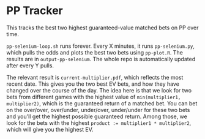 # PP Tracker

This tracks the best two highest guaranteed-value matched bets on PP over time. 

`pp-selenium-loop.sh` runs forever. Every X minutes, it runs `pp-selenium.py`, which pulls the odds and plots the best two bets using `pp-plot.R`. The results are in `output-pp-selenium`. The whole repo is automatically updated after every Y pulls.

The relevant result is `current-multiplier.pdf`, which reflects the most recent date. This gives you the two best EV bets, and how they have changed over the course of the day. The idea here is that we look for two bets from different games with the highest value of `min(multiplier1, multiplier2)`, which is the guaranteed return of a matched bet. You can bet on the over/over, over/under, under/over, under/under for these two bets and you'll get the highest possible guaranteed return. Among those, we look for the bets with the highest `product := multiplier1 * multiplier2`, which will give you the highest EV. 
